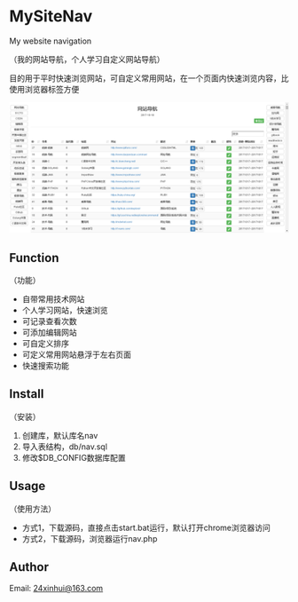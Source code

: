 # MySiteNav
My website navigation

（我的网站导航，个人学习自定义网站导航）

目的用于平时快速浏览网站，可自定义常用网站，在一个页面内快速浏览内容，比使用浏览器标签方便


![效果图](src/img/screenshot.png "效果图")


## Function

（功能）
- 自带常用技术网站
- 个人学习网站，快速浏览
- 可记录查看次数
- 可添加编辑网站
- 可自定义排序
- 可定义常用网站悬浮于左右页面
- 快速搜索功能


## Install

（安装）
1. 创建库，默认库名nav
2. 导入表结构，db/nav.sql
3. 修改$DB_CONFIG数据库配置


## Usage

（使用方法）
- 方式1，下载源码，直接点击start.bat运行，默认打开chrome浏览器访问
- 方式2，下载源码，浏览器运行nav.php


## Author

Email: 24xinhui@163.com